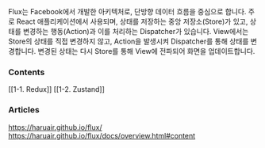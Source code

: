 Flux는 Facebook에서 개발한 아키텍처로, 단방향 데이터 흐름을 중심으로 합니다. 주로 React 애플리케이션에서 사용되며, 상태를 저장하는 중앙 저장소(Store)가 있고, 상태를 변경하는 행동(Action)과 이를 처리하는 Dispatcher가 있습니다. View에서는 Store의 상태를 직접 변경하지 않고, Action을 발생시켜 Dispatcher를 통해 상태를 변경합니다. 변경된 상태는 다시 Store를 통해 View에 전파되어 화면을 업데이트합니다.


### Contents
[[1-1. Redux]]
[[1-2. Zustand]]

### Articles
https://haruair.github.io/flux/
https://haruair.github.io/flux/docs/overview.html#content
